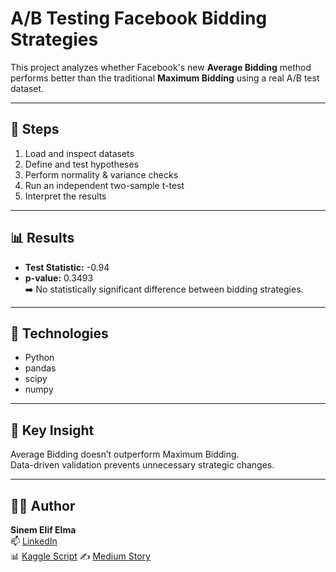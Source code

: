 # A/B Testing Facebook Bidding Strategies

This project analyzes whether Facebook's new **Average Bidding** method performs better than the traditional **Maximum Bidding** using a real A/B test dataset.

---

## 🚀 Steps
1. Load and inspect datasets  
2. Define and test hypotheses  
3. Perform normality & variance checks  
4. Run an independent two-sample t-test  
5. Interpret the results  

---

## 📊 Results
- **Test Statistic:** -0.94  
- **p-value:** 0.3493  
➡️ No statistically significant difference between bidding strategies.

---

## 🧠 Technologies
- Python
- pandas
- scipy
- numpy

---

## 🧩 Key Insight
Average Bidding doesn’t outperform Maximum Bidding.  
Data-driven validation prevents unnecessary strategic changes.

---

## 👩‍💻 Author
**Sinem Elif Elma**  
📫 [LinkedIn](https://www.linkedin.com/in/sinem-elif-elma-bab7579b/)  
📊 [Kaggle Script](https://www.kaggle.com/code/sinemelifelma/a-b-testing-facebook-bidding-strategies) 
✍️ [Medium Story](https://medium.com/@sinemelifelma/c9f87ede388e)
